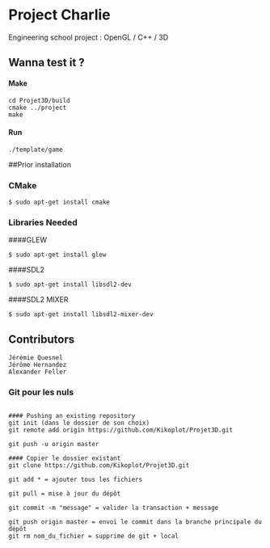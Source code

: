 # Project Charlie

Engineering school project : OpenGL / C++ / 3D

## Wanna test it ?

#### Make

	cd Projet3D/build
	cmake ../project
	make

#### Run

	./template/game

##Prior installation

### CMake

    $ sudo apt-get install cmake


### Libraries Needed

####GLEW

    $ sudo apt-get install glew


####SDL2

    $ sudo apt-get install libsdl2-dev

####SDL2 MIXER

    $ sudo apt-get install libsdl2-mixer-dev

## Contributors

	Jérémie Quesnel
	Jérôme Hernandez
	Alexander Feller

### Git pour les nuls
<pre><code>
#### Pushing an existing repository
git init (dans le dossier de son choix)
git remote add origin https://github.com/Kikoplot/Projet3D.git<br />
git push -u origin master<br />
#### Copier le dossier existant
git clone https://github.com/Kikoplot/Projet3D.git<br />
git add * = ajouter tous les fichiers<br />
git pull = mise à jour du dépôt<br />
git commit -m "message" = valider la transaction + message<br />
git push origin master = envoi le commit dans la branche principale du dépôt
git rm nom_du_fichier = supprime de git + local
</pre></code>

